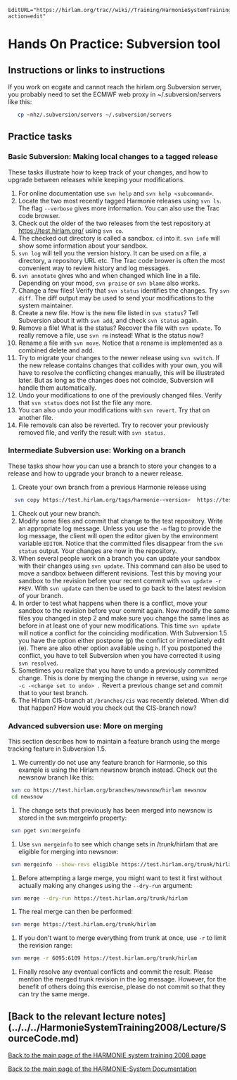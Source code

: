 ```@meta
EditURL="https://hirlam.org/trac//wiki//Training/HarmonieSystemTraining2008/Training/SourceCode?action=edit"
```

# Hands On Practice: Subversion tool

## Instructions or links to instructions

If you work on ecgate and cannot reach the hirlam.org Subversion server, you probably need to set the ECMWF web proxy in
~/.subversion/servers like this:
```bash
   cp ~nhz/.subversion/servers ~/.subversion/servers
```

## Practice tasks

### Basic Subversion: Making local changes to a tagged release

These tasks illustrate how to keep track of your changes, and how to upgrade between releases while keeping your modifications. 

 1. For online documentation use `svn help` and `svn help <subcommand>`.
 1. Locate the two most recently tagged Harmonie releases using `svn ls`. The flag `--verbose` gives more information. You can also use the Trac code browser.
 1. Check out the older of the two releases from the test repository at https://test.hirlam.org/ using `svn co`.
 1. The checked out directory is called a sandbox. `cd` into it. `svn info` will show some information about your sandbox.
 1. `svn log` will tell you the version history. It can be used on a file, a directory, a repository URL etc. The Trac code brower is often the most convenient way to review history and log messages. 
 1. `svn annotate` gives who and when changed which line in a file. Depending on your mood, `svn praise` or `svn blame` also works. 
 1. Change a few files! Verify that `svn status` identifies the changes. Try `svn diff`. The diff output may be used to send your modifications to the system maintainer.
 1. Create a new file. How is the new file listed in `svn status`? Tell Subversion about it with `svn add`, and check `svn status` again.
 1. Remove a file! What is the status? Recover the file with `svn update`.  To really remove a file, use `svn rm` instead!  What is the status now?
 1. Rename a file with `svn move`. Notice that a rename is implemented as a combined delete and add. 
 1. Try to migrate your changes to the newer release using `svn switch`. If the new release contains changes that collides with your own, you will have to resolve the conflicting changes manually, this will be illustrated later. But as long as the changes does not coincide, Subversion will handle them automatically. 
 1. Undo your modifications to one of the previously changed files. Verify that `svn status` does not list the file any more. 
 1. You can also undo your modifications with `svn revert`. Try that on another file.
 1. File removals can also be reverted. Try to recover your previously removed file, and verify the result with `svn status`.

### Intermediate Subversion use: Working on a branch

These tasks show how you can use a branch to store your changes to a release and how to upgrade your branch to a newer release.

 1. Create your own branch from a previous Harmonie release using  
```bash
  svn copy https://test.hirlam.org/tags/harmonie-<version>  https://test.hirlam.org/branches/<your-branch-name>
```
 1. Check out your new branch. 
 1. Modify some files and commit that change to the test repository. Write an appropriate log message. Unless you use the `-m` flag to provide the log message, the client will open the editor given by the environment variable `EDITOR`. Notice that the committed files disappear from the `svn status` output. Your changes are now in the repository.
 1. When several people work on a branch you can update your sandbox with their changes using `svn update`. This command can also be used to move a sandbox between different revisions. Test this by moving your sandbox to the revision before your recent commit with `svn update -r PREV`. With `svn update` can then be used to go back to the latest revision of your branch.
 1. In order to test what happens when there is a conflict, move your sandbox to the revision before your commit again. Now modify the same files you changed in step 2 and make sure you change the same lines as before in at least one of your new modifications. This time `svn update` will notice a conflict for the coinciding modification. With Subversion 1.5 you have the option either postpone (p) the conflict  or immediately edit (e). There are also other option available using `h`. If you postponed the conflict, you have to tell Subversion when you have corrected it using `svn resolved`.
 1. Sometimes you realize that you have to undo a previously committed change. This is done by merging the change in reverse, using `svn merge -c -<change set to undo> .`  Revert a previous change set and commit that to your test branch.
 1. The Hirlam CIS-branch at `/branches/cis` was recently deleted. When did that happen? How would you check out the CIS-branch now? 

### Advanced subversion use: More on merging 

This section describes how to maintain a feature branch using the merge tracking feature in Subversion 1.5.

 1. We currently do not use any feature branch for Harmonie, so this example is using the Hirlam newsnow branch instead. Check out the newsnow branch like this:
```bash
 svn co https://test.hirlam.org/branches/newsnow/hirlam newsnow
 cd newsnow 
```
 1. The change sets that previously has been merged into newsnow is stored in the svn:mergeinfo property: 
```bash
 svn pget svn:mergeinfo
```
 1. Use `svn mergeinfo` to see which change sets in /trunk/hirlam that are eligible for merging into newsnow:
```bash
 svn mergeinfo --show-revs eligible https://test.hirlam.org/trunk/hirlam
```
 1. Before attempting a large merge, you might want to test it first without actually making any changes using the `--dry-run` argument:
```bash
 svn merge --dry-run https://test.hirlam.org/trunk/hirlam
```
 1. The real merge can then be performed:
```bash
 svn merge https://test.hirlam.org/trunk/hirlam
```
 1. If you don't want to merge everything from trunk at once, use `-r` to limit the revision range:
```bash
 svn merge -r 6095:6109 https://test.hirlam.org/trunk/hirlam
```
 1. Finally resolve any eventual conflicts and commit the result. Please mention the merged trunk revision in the log message. However, for the benefit of others doing this exercise, please do not commit so that they can try the same merge. 

## [Back to the relevant lecture notes] (../../../HarmonieSystemTraining2008/Lecture/SourceCode.md)

[ Back to the main page of the HARMONIE system training 2008 page](https://hirlam.org/trac/wiki/HarmonieSystemTraining2008)

[Back to the main page of the HARMONIE-System Documentation](https://hirlam.org/trac/wiki/HarmonieSystemDocumentation)
